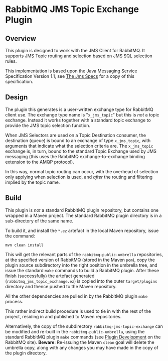RabbitMQ JMS Topic Exchange Plugin
==================================

Overview
--------

This plugin is designed to work with the JMS Client for RabbitMQ. It
supports JMS Topic routing and selection based on JMS SQL selection
rules.

This implementation is based upon the Java Messaging Service
Specification Version 1.1, see [The Jms
Specs](http://www.oracle.com/technetwork/java/docs-136352.html) for a
copy of this specification.

Design
------

The plugin this generates is a user-written exchange type for RabbitMQ
client use. The exchange type name is "`x_jms_topic`" but this is _not_
a topic exchange. Instead it works together with a standard topic
exchange to provide the JMS topic selection function.

When JMS Selectors are used on a Topic Destination consumer, the
destination (queue) is bound to an exchange of type `x_jms_topic`, with
arguments that indicate what the selection criteria are. The
`x_jms_topic` exchange is, in turn, bound to the standard Topic Exchange
used by JMS messaging (this uses the RabbitMQ exchange-to-exchange
binding extension to the AMQP protocol).

In this way, normal topic routing can occur, with the overhead of
selection only applying when selection is used, and _after_ the routing
and filtering implied by the topic name.

Build
-----

This plugin is _not_ a standard RabbitMQ plugin repository, but contains
one wrapped in a Maven project. The standard RabbitMQ plugin directory
is in a sub-directory of the same name.

To build it, and install the `*.ez` artefact in the local Maven
repository, issue the command:

    mvn clean install

This will get the relevant parts of the `rabbitmq-public-umbrella`
repositories, at the specified version of RabbitMQ (stored in the Maven
`pom`), copy the plugin source subdirectory into the right position in
the umbrella tree, and issue the standard `make` commands to build a
RabbitMQ plugin. After these finish (successfully) the artefact
generated (`rabbitmq_jms_topic_exchange.ez`) is copied into the outer
`target/plugins` directory and thence pushed to the Maven repository.

All the other dependencies are pulled in by the RabbitMQ plugin `make`
process.

This rather indirect build procedure is used to tie in with the rest of
the project, residing in and published to Maven repositories.

Alternatively, the copy of the subdirectory
`rabbitmq-jms-topic-exchange` can be modified and re-built in the
`rabbitmq-public-umbrella`, using the standard RabbitMQ plugin `make`
commands (see [Plugin
Development](http://www.rabbitmq.com/plugin-development.html) on the
RabbitMQ site). **Beware**: Re-issuing the Maven `clean` goal will
delete the umbrella copy, along with any changes you may have made in
the copy of the plugin directory.
